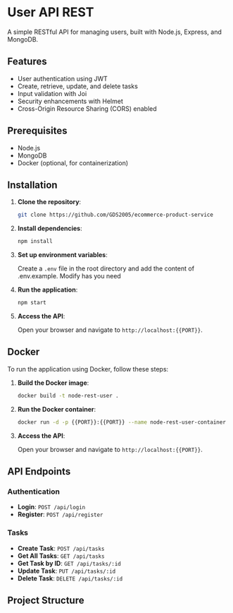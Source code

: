 # User API REST

A simple RESTful API for managing users, built with Node.js, Express, and MongoDB.

## Features

- User authentication using JWT
- Create, retrieve, update, and delete tasks
- Input validation with Joi
- Security enhancements with Helmet
- Cross-Origin Resource Sharing (CORS) enabled

## Prerequisites

- Node.js
- MongoDB
- Docker (optional, for containerization)

## Installation

1. **Clone the repository**:

    ```bash
    git clone https://github.com/GDS2005/ecommerce-product-service
    ```

2. **Install dependencies**:

    ```bash
    npm install
    ```

3. **Set up environment variables**:

    Create a `.env` file in the root directory and add the content of .env.example. Modify has you need



4. **Run the application**:

    ```bash
    npm start
    ```

5. **Access the API**:

    Open your browser and navigate to `http://localhost:{{PORT}}`.

## Docker

To run the application using Docker, follow these steps:

1. **Build the Docker image**:

    ```bash
    docker build -t node-rest-user .
    ```

2. **Run the Docker container**:

    ```bash
    docker run -d -p {{PORT}}:{{PORT}} --name node-rest-user-container --env-file .env node-rest-user
    ```

3. **Access the API**:

    Open your browser and navigate to `http://localhost:{{PORT}}`.

## API Endpoints

### Authentication

- **Login**: `POST /api/login`
- **Register**: `POST /api/register`

### Tasks

- **Create Task**: `POST /api/tasks`
- **Get All Tasks**: `GET /api/tasks`
- **Get Task by ID**: `GET /api/tasks/:id`
- **Update Task**: `PUT /api/tasks/:id`
- **Delete Task**: `DELETE /api/tasks/:id`

## Project Structure

